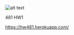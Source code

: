 ![alt text](https://travis-ci.com/niyoni/myDemoApp.svg?branch=master)

481 HW1

https://hw481.herokuapp.com/
